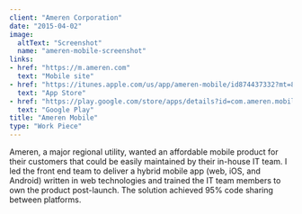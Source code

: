 ```yaml
---
client: "Ameren Corporation"
date: "2015-04-02"
image:
  altText: "Screenshot"
  name: "ameren-mobile-screenshot"
links:
- href: "https://m.ameren.com"
  text: "Mobile site"
- href: "https://itunes.apple.com/us/app/ameren-mobile/id874437332?mt=8"
  text: "App Store"
- href: "https://play.google.com/store/apps/details?id=com.ameren.mobile&hl=en_US"
  text: "Google Play"
title: "Ameren Mobile"
type: "Work Piece"
---
```


Ameren, a major regional utility, wanted an affordable mobile product for their customers that could be easily maintained by their in-house IT team. I led the front end team to deliver a hybrid mobile app (web, iOS, and Android) written in web technologies and trained the IT team members to own the product post-launch. The solution achieved 95% code sharing between platforms.